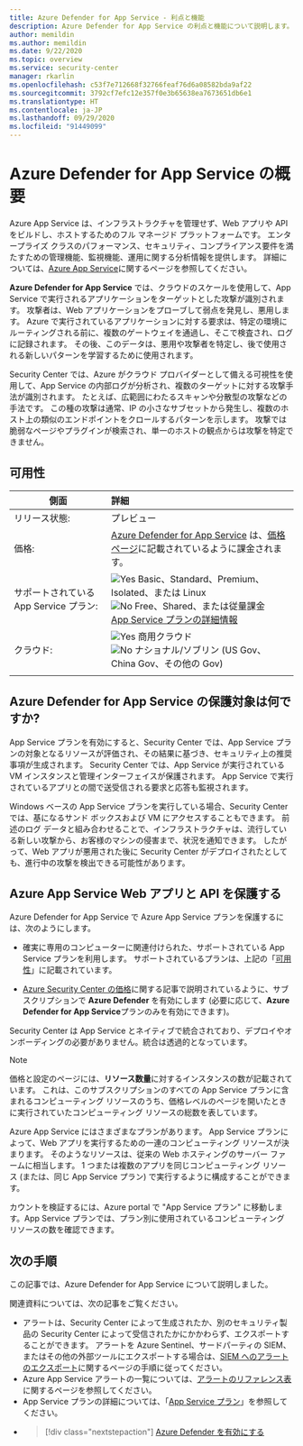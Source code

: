```yaml
---
title: Azure Defender for App Service - 利点と機能
description: Azure Defender for App Service の利点と機能について説明します。
author: memildin
ms.author: memildin
ms.date: 9/22/2020
ms.topic: overview
ms.service: security-center
manager: rkarlin
ms.openlocfilehash: c53f7e712668f32766feaf76d6a08582bda9af22
ms.sourcegitcommit: 3792cf7efc12e357f0e3b65638ea7673651db6e1
ms.translationtype: HT
ms.contentlocale: ja-JP
ms.lasthandoff: 09/29/2020
ms.locfileid: "91449099"
---
```

# <a name="introduction-to-azure-defender-for-app-service"></a>Azure Defender for App Service の概要

Azure App Service は、インフラストラクチャを管理せず、Web アプリや API をビルドし、ホストするためのフル マネージド プラットフォームです。 エンタープライズ クラスのパフォーマンス、セキュリティ、コンプライアンス要件を満たすための管理機能、監視機能、運用に関する分析情報を提供します。 詳細については、[Azure App Service](https://azure.microsoft.com/services/app-service/)に関するページを参照してください。

**Azure Defender for App Service** では、クラウドのスケールを使用して、App Service で実行されるアプリケーションをターゲットとした攻撃が識別されます。 攻撃者は、Web アプリケーションをプローブして弱点を発見し、悪用します。 Azure で実行されているアプリケーションに対する要求は、特定の環境にルーティングされる前に、複数のゲートウェイを通過し、そこで検査され、ログに記録されます。 その後、このデータは、悪用や攻撃者を特定し、後で使用される新しいパターンを学習するために使用されます。

Security Center では、Azure がクラウド プロバイダーとして備える可視性を使用して、App Service の内部ログが分析され、複数のターゲットに対する攻撃手法が識別されます。 たとえば、広範囲にわたるスキャンや分散型の攻撃などの手法です。 この種の攻撃は通常、IP の小さなサブセットから発生し、複数のホスト上の類似のエンドポイントをクロールするパターンを示します。 攻撃では脆弱なページやプラグインが検索され、単一のホストの観点からは攻撃を特定できません。


## <a name="availability"></a>可用性

|側面|詳細|
|----|:----|
|リリース状態:|プレビュー|
|価格:|[Azure Defender for App Service](azure-defender.md) は、[価格ページ](security-center-pricing.md)に記載されているように課金されます。|
|サポートされている App Service プラン:|![Yes](./media/icons/yes-icon.png) Basic、Standard、Premium、Isolated、または Linux<br>![No](./media/icons/no-icon.png) Free、Shared、または従量課金<br>[App Service プランの詳細情報](https://azure.microsoft.com/pricing/details/app-service/plans/)|
|クラウド:|![Yes](./media/icons/yes-icon.png) 商用クラウド<br>![No](./media/icons/no-icon.png) ナショナル/ソブリン (US Gov、China Gov、その他の Gov)|
|||

## <a name="what-does-azure-defender-for-app-service-protect"></a>Azure Defender for App Service の保護対象は何ですか?

App Service プランを有効にすると、Security Center では、App Service プランの対象となるリソースが評価され、その結果に基づき、セキュリティ上の推奨事項が生成されます。 Security Center では、App Service が実行されている VM インスタンスと管理インターフェイスが保護されます。 App Service で実行されているアプリとの間で送受信される要求と応答も監視されます。

Windows ベースの App Service プランを実行している場合、Security Center では、基になるサンド ボックスおよび VM にアクセスすることもできます。 前述のログ データと組み合わせることで、インフラストラクチャは、流行している新しい攻撃から、お客様のマシンの侵害まで、状況を通知できます。 したがって、Web アプリが悪用された後に Security Center がデプロイされたとしても、進行中の攻撃を検出できる可能性があります。


## <a name="protect-your-azure-app-service-web-apps-and-apis"></a>Azure App Service Web アプリと API を保護する
Azure Defender for App Service で Azure App Service プランを保護するには、次のようにします。

- 確実に専用のコンピューターに関連付けられた、サポートされている App Service プランを利用します。 サポートされているプランは、上記の「[可用性](#availability)」に記載されています。

- [Azure Security Center の価格](security-center-pricing.md)に関する記事で説明されているように、サブスクリプションで **Azure Defender** を有効にします (必要に応じて、**Azure Defender for App Service**プランのみを有効にできます)。

Security Center は App Service とネイティブで統合されており、デプロイやオンボーディングの必要がありません。統合は透過的となっています。

>[!NOTE]
> 価格と設定のページには、**リソース数量**に対するインスタンスの数が記載されています。 これは、このサブスクリプションのすべての App Service プランに含まれるコンピューティング リソースのうち、価格レベルのページを開いたときに実行されていたコンピューティング リソースの総数を表しています。
>
> Azure App Service にはさまざまなプランがあります。 App Service プランによって、Web アプリを実行するための一連のコンピューティング リソースが決まります。 そのようなリソースは、従来の Web ホスティングのサーバー ファームに相当します。 1 つまたは複数のアプリを同じコンピューティング リソース (または、同じ App Service プラン) で実行するように構成することができます。
>
>カウントを検証するには、Azure portal で "App Service プラン" に移動します。App Service プランでは、プラン別に使用されているコンピューティング リソースの数を確認できます。 



## <a name="next-steps"></a>次の手順

この記事では、Azure Defender for App Service について説明しました。 

関連資料については、次の記事をご覧ください。 

- アラートは、Security Center によって生成されたか、別のセキュリティ製品の Security Center によって受信されたかにかかわらず、エクスポートすることができます。 アラートを Azure Sentinel、サードパーティの SIEM、またはその他の外部ツールにエクスポートする場合は、[SIEM へのアラートのエクスポート](continuous-export.md)に関するページの手順に従ってください。
- Azure App Service アラートの一覧については、[アラートのリファレンス表](alerts-reference.md#alerts-azureappserv)に関するページを参照してください。
- App Service プランの詳細については、「[App Service プラン](https://azure.microsoft.com/pricing/details/app-service/plans/)」を参照してください。
- > [!div class="nextstepaction"]
    > [Azure Defender を有効にする](security-center-pricing.md)